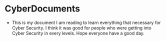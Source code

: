 # CyberDocuments
- This is my document I am reading to learn everything that necessary for Cyber Security. I think it was good for people who were getting into Cyber Security in every levels. Hope everyone have a good day. 

